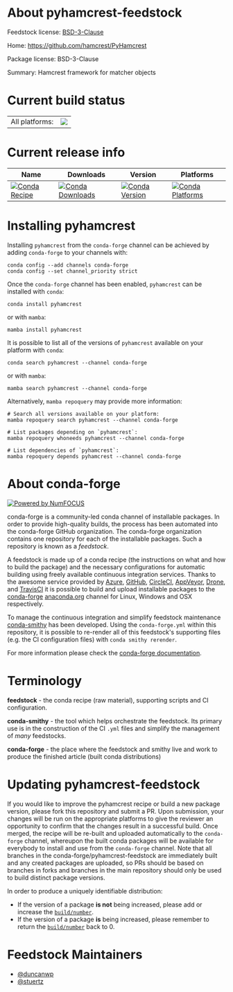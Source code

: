 About pyhamcrest-feedstock
==========================

Feedstock license: [BSD-3-Clause](https://github.com/conda-forge/pyhamcrest-feedstock/blob/main/LICENSE.txt)

Home: https://github.com/hamcrest/PyHamcrest

Package license: BSD-3-Clause

Summary: Hamcrest framework for matcher objects

Current build status
====================


<table><tr><td>All platforms:</td>
    <td>
      <a href="https://dev.azure.com/conda-forge/feedstock-builds/_build/latest?definitionId=5106&branchName=main">
        <img src="https://dev.azure.com/conda-forge/feedstock-builds/_apis/build/status/pyhamcrest-feedstock?branchName=main">
      </a>
    </td>
  </tr>
</table>

Current release info
====================

| Name | Downloads | Version | Platforms |
| --- | --- | --- | --- |
| [![Conda Recipe](https://img.shields.io/badge/recipe-pyhamcrest-green.svg)](https://anaconda.org/conda-forge/pyhamcrest) | [![Conda Downloads](https://img.shields.io/conda/dn/conda-forge/pyhamcrest.svg)](https://anaconda.org/conda-forge/pyhamcrest) | [![Conda Version](https://img.shields.io/conda/vn/conda-forge/pyhamcrest.svg)](https://anaconda.org/conda-forge/pyhamcrest) | [![Conda Platforms](https://img.shields.io/conda/pn/conda-forge/pyhamcrest.svg)](https://anaconda.org/conda-forge/pyhamcrest) |

Installing pyhamcrest
=====================

Installing `pyhamcrest` from the `conda-forge` channel can be achieved by adding `conda-forge` to your channels with:

```
conda config --add channels conda-forge
conda config --set channel_priority strict
```

Once the `conda-forge` channel has been enabled, `pyhamcrest` can be installed with `conda`:

```
conda install pyhamcrest
```

or with `mamba`:

```
mamba install pyhamcrest
```

It is possible to list all of the versions of `pyhamcrest` available on your platform with `conda`:

```
conda search pyhamcrest --channel conda-forge
```

or with `mamba`:

```
mamba search pyhamcrest --channel conda-forge
```

Alternatively, `mamba repoquery` may provide more information:

```
# Search all versions available on your platform:
mamba repoquery search pyhamcrest --channel conda-forge

# List packages depending on `pyhamcrest`:
mamba repoquery whoneeds pyhamcrest --channel conda-forge

# List dependencies of `pyhamcrest`:
mamba repoquery depends pyhamcrest --channel conda-forge
```


About conda-forge
=================

[![Powered by
NumFOCUS](https://img.shields.io/badge/powered%20by-NumFOCUS-orange.svg?style=flat&colorA=E1523D&colorB=007D8A)](https://numfocus.org)

conda-forge is a community-led conda channel of installable packages.
In order to provide high-quality builds, the process has been automated into the
conda-forge GitHub organization. The conda-forge organization contains one repository
for each of the installable packages. Such a repository is known as a *feedstock*.

A feedstock is made up of a conda recipe (the instructions on what and how to build
the package) and the necessary configurations for automatic building using freely
available continuous integration services. Thanks to the awesome service provided by
[Azure](https://azure.microsoft.com/en-us/services/devops/), [GitHub](https://github.com/),
[CircleCI](https://circleci.com/), [AppVeyor](https://www.appveyor.com/),
[Drone](https://cloud.drone.io/welcome), and [TravisCI](https://travis-ci.com/)
it is possible to build and upload installable packages to the
[conda-forge](https://anaconda.org/conda-forge) [anaconda.org](https://anaconda.org/)
channel for Linux, Windows and OSX respectively.

To manage the continuous integration and simplify feedstock maintenance
[conda-smithy](https://github.com/conda-forge/conda-smithy) has been developed.
Using the ``conda-forge.yml`` within this repository, it is possible to re-render all of
this feedstock's supporting files (e.g. the CI configuration files) with ``conda smithy rerender``.

For more information please check the [conda-forge documentation](https://conda-forge.org/docs/).

Terminology
===========

**feedstock** - the conda recipe (raw material), supporting scripts and CI configuration.

**conda-smithy** - the tool which helps orchestrate the feedstock.
                   Its primary use is in the construction of the CI ``.yml`` files
                   and simplify the management of *many* feedstocks.

**conda-forge** - the place where the feedstock and smithy live and work to
                  produce the finished article (built conda distributions)


Updating pyhamcrest-feedstock
=============================

If you would like to improve the pyhamcrest recipe or build a new
package version, please fork this repository and submit a PR. Upon submission,
your changes will be run on the appropriate platforms to give the reviewer an
opportunity to confirm that the changes result in a successful build. Once
merged, the recipe will be re-built and uploaded automatically to the
`conda-forge` channel, whereupon the built conda packages will be available for
everybody to install and use from the `conda-forge` channel.
Note that all branches in the conda-forge/pyhamcrest-feedstock are
immediately built and any created packages are uploaded, so PRs should be based
on branches in forks and branches in the main repository should only be used to
build distinct package versions.

In order to produce a uniquely identifiable distribution:
 * If the version of a package **is not** being increased, please add or increase
   the [``build/number``](https://docs.conda.io/projects/conda-build/en/latest/resources/define-metadata.html#build-number-and-string).
 * If the version of a package **is** being increased, please remember to return
   the [``build/number``](https://docs.conda.io/projects/conda-build/en/latest/resources/define-metadata.html#build-number-and-string)
   back to 0.

Feedstock Maintainers
=====================

* [@duncanwp](https://github.com/duncanwp/)
* [@stuertz](https://github.com/stuertz/)

